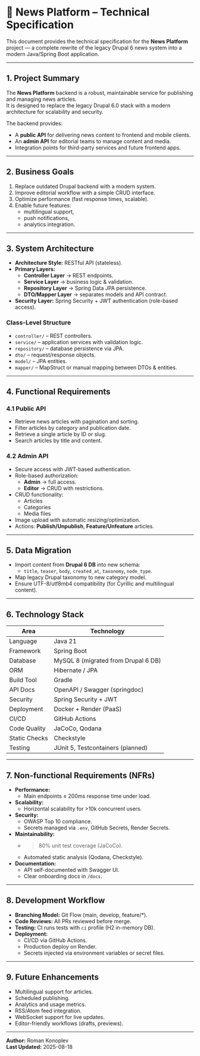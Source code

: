 # 📐 News Platform – Technical Specification

This document provides the technical specification for the **News Platform** project — a complete rewrite of the legacy Drupal 6 news system into a modern Java/Spring Boot application.

---

## 1. Project Summary
The **News Platform** backend is a robust, maintainable service for publishing and managing news articles.  
It is designed to replace the legacy Drupal 6.0 stack with a modern architecture for scalability and security.

The backend provides:
- A **public API** for delivering news content to frontend and mobile clients.
- An **admin API** for editorial teams to manage content and media.
- Integration points for third-party services and future frontend apps.

---

## 2. Business Goals
1. Replace outdated Drupal backend with a modern system.
2. Improve editorial workflow with a simple CRUD interface.
3. Optimize performance (fast response times, scalable).
4. Enable future features:
    - multilingual support,
    - push notifications,
    - analytics integration.

---

## 3. System Architecture

- **Architecture Style:** RESTful API (stateless).
- **Primary Layers:**
    - **Controller Layer** → REST endpoints.
    - **Service Layer** → business logic & validation.
    - **Repository Layer** → Spring Data JPA persistence.
    - **DTO/Mapper Layer** → separates models and API contract.
- **Security Layer:** Spring Security + JWT authentication (role-based access).

### Class-Level Structure
- `controller/` – REST controllers.
- `service/` – application services with validation logic.
- `repository/` – database persistence via JPA.
- `dto/` – request/response objects.
- `model/` – JPA entities.
- `mapper/` – MapStruct or manual mapping between DTOs & entities.

---

## 4. Functional Requirements

### 4.1 Public API
- Retrieve news articles with pagination and sorting.
- Filter articles by category and publication date.
- Retrieve a single article by ID or slug.
- Search articles by title and content.

### 4.2 Admin API
- Secure access with JWT-based authentication.
- Role-based authorization:
    - **Admin** → full access.
    - **Editor** → CRUD with restrictions.
- CRUD functionality:
    - Articles
    - Categories
    - Media files
- Image upload with automatic resizing/optimization.
- Actions: **Publish/Unpublish**, **Feature/Unfeature** articles.

---

## 5. Data Migration
- Import content from **Drupal 6 DB** into new schema:
    - `title`, `teaser`, `body`, `created_at`, `taxonomy`, `node_type`.
- Map legacy Drupal taxonomy to new category model.
- Ensure UTF-8/utf8mb4 compatibility (for Cyrillic and multilingual content).

---

## 6. Technology Stack

| Area              | Technology |
|-------------------|------------|
| Language          | Java 21 |
| Framework         | Spring Boot |
| Database          | MySQL 8 (migrated from Drupal 6 DB) |
| ORM               | Hibernate / JPA |
| Build Tool        | Gradle |
| API Docs          | OpenAPI / Swagger (springdoc) |
| Security          | Spring Security + JWT |
| Deployment        | Docker + Render (PaaS) |
| CI/CD             | GitHub Actions |
| Code Quality      | JaCoCo, Qodana |
| Static Checks     | Checkstyle |
| Testing           | JUnit 5, Testcontainers (planned) |

---

## 7. Non-functional Requirements (NFRs)

- **Performance:**
    - Main endpoints ≤ 200ms response time under load.
- **Scalability:**
    - Horizontal scalability for >10k concurrent users.
- **Security:**
    - OWASP Top 10 compliance.
    - Secrets managed via `.env`, GitHub Secrets, Render Secrets.
- **Maintainability:**
    - >80% unit test coverage (JaCoCo).
    - Automated static analysis (Qodana, Checkstyle).
- **Documentation:**
    - API self-documented with Swagger UI.
    - Clear onboarding docs in `/docs`.

---

## 8. Development Workflow

- **Branching Model:** Git Flow (main, develop, feature/*).
- **Code Reviews:** All PRs reviewed before merge.
- **Testing:** CI runs tests with `ci` profile (H2 in-memory DB).
- **Deployment:**
    - CI/CD via GitHub Actions.
    - Production deploy on Render.
    - Secrets injected via environment variables or secret files.

---

## 9. Future Enhancements

- Multilingual support for articles.
- Scheduled publishing.
- Analytics and usage metrics.
- RSS/Atom feed integration.
- WebSocket support for live updates.
- Editor-friendly workflows (drafts, previews).

---

**Author:** Roman Konoplev  
**Last Updated:** 2025-08-18